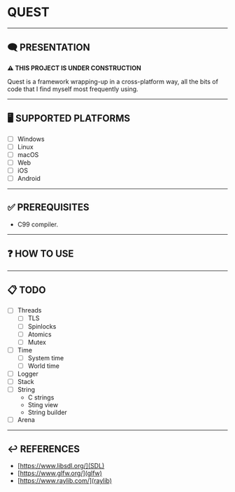 # QUEST

---

## 🗨️ PRESENTATION

**⚠️ THIS PROJECT IS UNDER CONSTRUCTION**

Quest is a framework wrapping-up in a cross-platform way, all the bits of code that I find myself most frequently using.

---

## 🖥️ SUPPORTED PLATFORMS

- [ ] Windows
- [ ] Linux
- [ ] macOS
- [ ] Web
- [ ] iOS
- [ ] Android

---

## ✅ PREREQUISITES

- C99 compiler.

---

## ❓ HOW TO USE

---

## 📋 TODO

- [ ] Threads
  - [ ] TLS
  - [ ] Spinlocks
  - [ ] Atomics
  - [ ] Mutex
- [ ] Time
  - [ ] System time
  - [ ] World time
- [ ] Logger
- [ ] Stack
- [ ] String
  - C strings
  - Sting view
  - String builder
- [ ] Arena

---

## ↩️ REFERENCES

- [https://www.libsdl.org/](SDL)
- [https://www.glfw.org/](glfw)
- [https://www.raylib.com/](raylib)
